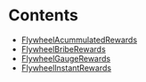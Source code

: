 

# Contents
- [FlywheelAcummulatedRewards](FlywheelAcummulatedRewards.sol/abstract.FlywheelAcummulatedRewards.md)
- [FlywheelBribeRewards](FlywheelBribeRewards.sol/contract.FlywheelBribeRewards.md)
- [FlywheelGaugeRewards](FlywheelGaugeRewards.sol/contract.FlywheelGaugeRewards.md)
- [FlywheelInstantRewards](FlywheelInstantRewards.sol/contract.FlywheelInstantRewards.md)
